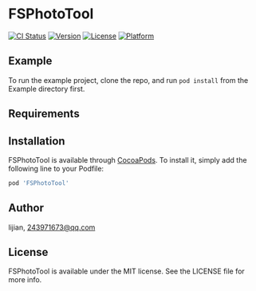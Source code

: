 # FSPhotoTool

[![CI Status](https://img.shields.io/travis/lijian/FSPhotoTool.svg?style=flat)](https://travis-ci.org/lijian/FSPhotoTool)
[![Version](https://img.shields.io/cocoapods/v/FSPhotoTool.svg?style=flat)](https://cocoapods.org/pods/FSPhotoTool)
[![License](https://img.shields.io/cocoapods/l/FSPhotoTool.svg?style=flat)](https://cocoapods.org/pods/FSPhotoTool)
[![Platform](https://img.shields.io/cocoapods/p/FSPhotoTool.svg?style=flat)](https://cocoapods.org/pods/FSPhotoTool)

## Example

To run the example project, clone the repo, and run `pod install` from the Example directory first.

## Requirements

## Installation

FSPhotoTool is available through [CocoaPods](https://cocoapods.org). To install
it, simply add the following line to your Podfile:

```ruby
pod 'FSPhotoTool'
```

## Author

lijian, 243971673@qq.com

## License

FSPhotoTool is available under the MIT license. See the LICENSE file for more info.
